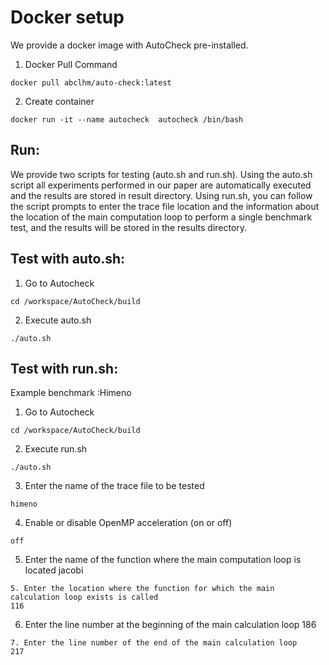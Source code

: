 Docker setup
====
We provide a docker image with AutoCheck pre-installed.

1. Docker Pull Command
```
docker pull abclhm/auto-check:latest
```
2. Create container
```
docker run -it --name autocheck  autocheck /bin/bash
```
Run:
------
We provide two scripts for testing (auto.sh and run.sh). Using the auto.sh script 
all experiments performed in our paper are automatically executed and the results are stored in result directory. 
Using run.sh, you can follow the script prompts to enter the trace file location and the information about the location of the 
main computation loop to perform a single benchmark test, and the results will be stored in the results directory.

Test with auto.sh:
------
1. Go to Autocheck 
```
cd /workspace/AutoCheck/build
```
2. Execute auto.sh
```
./auto.sh
```
Test with run.sh:
------
Example benchmark :Himeno
1. Go to Autocheck 
```
cd /workspace/AutoCheck/build
```
2. Execute run.sh
```
./auto.sh
```
3. Enter the name of the trace file to be tested
```
himeno
```
4. Enable or disable OpenMP acceleration (on or off)
```
off
```
5. Enter the name of the function where the main computation loop is located
jacobi
```
5. Enter the location where the function for which the main calculation loop exists is called
116
```
6. Enter the line number at the beginning of the main calculation loop
186
```
7. Enter the line number of the end of the main calculation loop
217
```